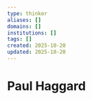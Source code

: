 ```yaml
---
type: thinker
aliases: []
domains: []
institutions: []
tags: []
created: 2025-10-20
updated: 2025-10-20
---
```


# Paul Haggard


